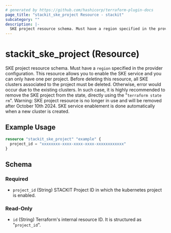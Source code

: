 ```yaml
---
# generated by https://github.com/hashicorp/terraform-plugin-docs
page_title: "stackit_ske_project Resource - stackit"
subcategory: ""
description: |-
  SKE project resource schema. Must have a region specified in the provider configuration. This resource allows you to enable the SKE service and you can only have one per project. Before deleting this resource, all SKE clusters associated to the project must be deleted. Otherwise, error would occur due to the existing clusters. In such case, it is highly recommended to remove the SKE project from the state, directly using the "terraform state rm". Warning: SKE project resource is no longer in use and will be removed after October 10th 2024. SKE service enablement is done automatically when a new cluster is created.
---
```


# stackit_ske_project (Resource)

SKE project resource schema. Must have a `region` specified in the provider configuration. This resource allows you to enable the SKE service and you can only have one per project. Before deleting this resource, all SKE clusters associated to the project must be deleted. Otherwise, error would occur due to the existing clusters. In such case, it is highly recommended to remove the SKE project from the state, directly using the "`terraform state rm`". Warning: SKE project resource is no longer in use and will be removed after October 10th 2024. SKE service enablement is done automatically when a new cluster is created.

## Example Usage

```terraform
resource "stackit_ske_project" "example" {
  project_id = "xxxxxxxx-xxxx-xxxx-xxxx-xxxxxxxxxxxx"
}
```

<!-- schema generated by tfplugindocs -->
## Schema

### Required

- `project_id` (String) STACKIT Project ID in which the kubernetes project is enabled.

### Read-Only

- `id` (String) Terraform's internal resource ID. It is structured as "`project_id`".
